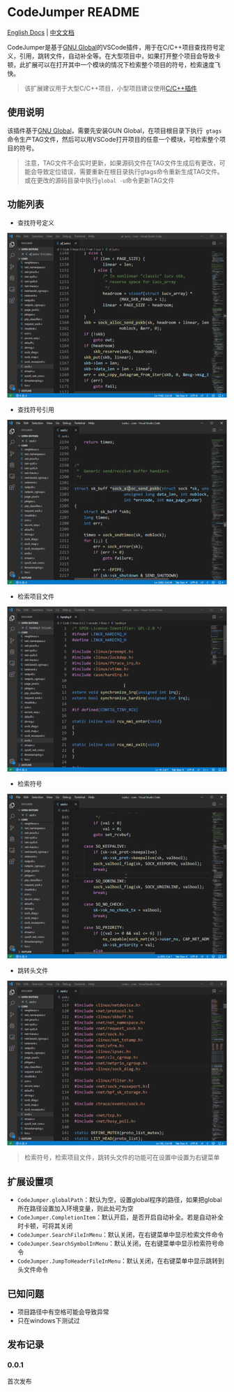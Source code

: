 
# CodeJumper README
[English Docs](https://github.com/knightjun/VSCode-C-CPP-CodeJumper/blob/master/README.md) | [中文文档](https://github.com/knightjun/VSCode-C-CPP-CodeJumper/blob/master/README_CN.md)

CodeJumper是基于[GNU Global](https://www.gnu.org/software/global/)的VSCode插件，用于在C/C++项目查找符号定义，引用，跳转文件，自动补全等。在大型项目中，如果打开整个项目会导致卡顿，此扩展可以在打开其中一个模块的情况下检索整个项目的符号，检索速度飞快。

> 该扩展建议用于大型C/C++项目，小型项目建议使用[C/C++插件](https://marketplace.visualstudio.com/items?itemName=ms-vscode.cpptools)

## 使用说明

该插件基于[GNU Global](https://www.gnu.org/software/global/)，需要先安装GUN Global，在项目根目录下执行`  gtags  `命令生产TAG文件，然后可以用VSCode打开项目的任意一个模块，可检索整个项目的符号。

> 注意，TAG文件不会实时更新，如果源码文件在TAG文件生成后有更改，可能会导致定位错误，需要重新在根目录执行gtags命令重新生成TAG文件。或在更改的源码目录中执行`global -u`命令更新TAG文件

## 功能列表

* 查找符号定义
  
![查找符号定义](Tutorial/FindDefinition.gif)

* 查找符号引用
  
![查找符号引用](Tutorial/FindReferences.gif)

* 检索项目文件

![检索项目文件](Tutorial/SearchFile.gif)

* 检索符号
  
![检索符号](Tutorial/SearchSymbol.gif)

* 跳转头文件

![检索项目文件](Tutorial/JumpToHeader.gif)


> 检索符号，检索项目文件，跳转头文件的功能可在设置中设置为右键菜单

## 扩展设置项

* `CodeJumper.globalPath`：默认为空，设置global程序的路径，如果把global所在路径设置加入环境变量，则此处可为空
* `CodeJumper.CompletionItem`：默认开启，是否开启自动补全。若是自动补全时卡顿，可将其关闭
* `CodeJumper.SearchFileInMenu`：默认关闭，在右键菜单中显示检索文件命令
* `CodeJumper.SearchSymbolInMenu`：默认关闭，在右键菜单中显示检索符号命令
* `CodeJumper.JumpToHeaderFileInMenu`：默认关闭，在右键菜单中显示跳转到头文件命令

## 已知问题

* 项目路径中有空格可能会导致异常
* 只在windows下测试过

## 发布记录

### 0.0.1

首次发布

